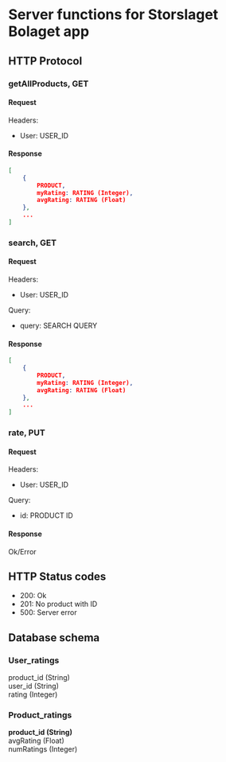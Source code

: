 # Server functions for Storslaget Bolaget app

## HTTP Protocol

### getAllProducts, GET
#### Request
Headers: 
- User: USER_ID

#### Response 
```json
[
	{
		PRODUCT,
		myRating: RATING (Integer),
		avgRating: RATING (Float)
	},
	...
]
```

### search, GET
#### Request
Headers: 
- User: USER_ID

Query:
- query: SEARCH QUERY

#### Response
```json
[
	{
		PRODUCT,
		myRating: RATING (Integer),
		avgRating: RATING (Float)
	},
	...
]
```

### rate, PUT
#### Request
Headers: 
- User: USER_ID

Query:
- id: PRODUCT ID

#### Response
Ok/Error

## HTTP Status codes
- 200: Ok
- 201: No product with ID
- 500: Server error

## Database schema
### User_ratings
product_id (String)\
user_id (String)\
rating (Integer)

### Product_ratings
**product_id (String)**\
avgRating (Float)\
numRatings (Integer)
